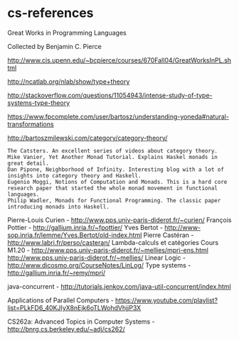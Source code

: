 # cs-references

Great Works
in Programming Languages

Collected by Benjamin C. Pierce

http://www.cis.upenn.edu/~bcpierce/courses/670Fall04/GreatWorksInPL.shtml

http://ncatlab.org/nlab/show/type+theory

http://stackoverflow.com/questions/11054943/intense-study-of-type-systems-type-theory

https://www.fpcomplete.com/user/bartosz/understanding-yoneda#natural-transformations

http://bartoszmilewski.com/category/category-theory/


    The Catsters. An excellent series of videos about category theory.
    Mike Vanier, Yet Another Monad Tutorial. Explains Haskel monads in great detail.
    Dan Pipone, Neighborhood of Infinity. Interesting blog with a lot of insights into category theory and Haskell.
    Eugenio Moggi, Notions of Computation and Monads. This is a hard core research paper that started the whole monad movement in functional languages.
    Philip Wadler, Monads for Functional Programming. The classic paper introducing monads into Haskell.


Pierre-Louis Curien - http://www.pps.univ-paris-diderot.fr/~curien/
François Pottier - http://gallium.inria.fr/~fpottier/
Yves Bertot - http://www-sop.inria.fr/lemme/Yves.Bertot/old-index.html
Pierre Castéran - http://www.labri.fr/perso/casteran/
Lambda-calculs et catégories Cours M1.20  - http://www.pps.univ-paris-diderot.fr/~mellies/mpri-ens.html
http://www.pps.univ-paris-diderot.fr/~mellies/
Linear Logic - http://www.dicosmo.org/CourseNotes/LinLog/
Type systems - http://gallium.inria.fr/~remy/mpri/

java-concurrent - http://tutorials.jenkov.com/java-util-concurrent/index.html

Applications of Parallel Computers - https://www.youtube.com/playlist?list=PLkFD6_40KJIyX8nEjk6oTLWohdVhjjP3X

CS262a: Advanced Topics in Computer Systems - http://bnrg.cs.berkeley.edu/~adj/cs262/


